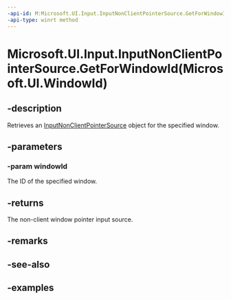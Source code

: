 ```yaml
---
-api-id: M:Microsoft.UI.Input.InputNonClientPointerSource.GetForWindowId(Microsoft.UI.WindowId)
-api-type: winrt method
---
```


# Microsoft.UI.Input.InputNonClientPointerSource.GetForWindowId(Microsoft.UI.WindowId)

<!--
public static Microsoft.UI.Input.InputNonClientPointerSource GetForWindowId (Microsoft.UI.WindowId windowId);
-->

## -description

Retrieves an [InputNonClientPointerSource](inputnonclientpointersource.md) object for the specified window.

## -parameters

### -param windowId

The ID of the specified window.

## -returns

The non-client window pointer input source.

## -remarks

## -see-also

## -examples
